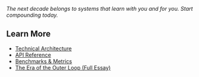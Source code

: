 
*The next decade belongs to systems that learn with you and for you. Start compounding today.*

## Learn More

- [Technical Architecture](vllm-integration.md)
- [API Reference](../api-reference/trainers.md)
- [Benchmarks & Metrics](../guides/benchmarks.md)
- [The Era of the Outer Loop (Full Essay)](https://arc.computer/blog/The-Era-of-the-Outer-Loop)